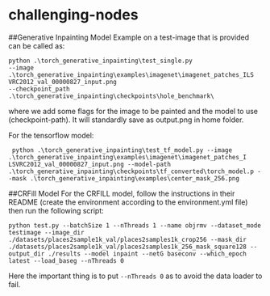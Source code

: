 # challenging-nodes

##Generative Inpainting Model
Example on a test-image that is provided can be called as:
```
python .\torch_generative_inpainting\test_single.py 
--image .\torch_generative_inpainting\examples\imagenet\imagenet_patches_ILS
VRC2012_val_00000827_input.png 
--checkpoint_path .\torch_generative_inpainting\checkpoints\hole_benchmark\
```

where we add some flags for the image to be painted and the model to use (checkpoint-path).
It will standardly save as output.png in home folder.


For the tensorflow model: 
```
 python .\torch_generative_inpainting\test_tf_model.py --image .\torch_generative_inpainting\examples\imagenet\imagenet_patches_I
LSVRC2012_val_00000827_input.png --model-path .\torch_generative_inpainting\checkpoints\tf_converted\torch_model.p --mask .\torch_generative_inpainting\examples\center_mask_256.png
```

##CRFill Model
For the CRFILL model, follow the instructions in their README (create the environment according to the environment.yml file) then run the following script:
```console
python test.py --batchSize 1 --nThreads 1 --name objrmv --dataset_mode testimage --image_dir ./datasets/places2sample1k_val/places2samples1k_crop256 --mask_dir ./datasets/places2sample1k_val/places2samples1k_256_mask_square128 --output_dir ./results --model inpaint --netG baseconv --which_epoch latest --load_baseg --nThreads 0
```

Here the important thing is to put `--nThreads 0` as to avoid the data loader to fail.